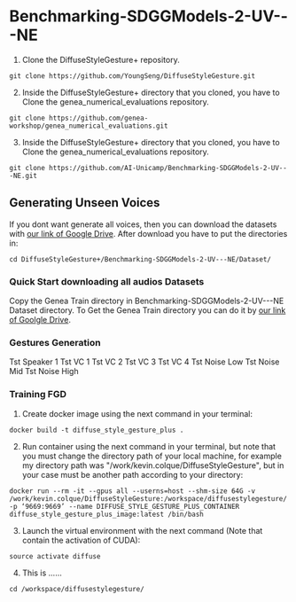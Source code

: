 # Benchmarking-SDGGModels-2-UV---NE

1. Clone the DiffuseStyleGesture+ repository.
```angular2html
git clone https://github.com/YoungSeng/DiffuseStyleGesture.git
```

2. Inside the DiffuseStyleGesture+ directory that you cloned, you have to Clone the genea_numerical_evaluations repository.
```angular2html
git clone https://github.com/genea-workshop/genea_numerical_evaluations.git
```

3. Inside the DiffuseStyleGesture+ directory that you cloned, you have to Clone the genea_numerical_evaluations repository.
```angular2html
git clone https://github.com/AI-Unicamp/Benchmarking-SDGGModels-2-UV---NE.git
```

## Generating Unseen Voices
If you dont want generate all voices, then you can download the datasets with [our link of Google Drive]().
After download you have to put the directories in:
```angular2html
cd DiffuseStyleGesture+/Benchmarking-SDGGModels-2-UV---NE/Dataset/
```

### Quick Start downloading all audios Datasets

Copy the Genea Train directory in Benchmarking-SDGGModels-2-UV---NE Dataset directory. To Get the Genea Train directory you can do it by [our link of Goolgle Drive](https://drive.google.com/drive/folders/1V83X4ZNYQZ_u5A1hKW8Tr9_4cui22TNw?usp=sharing).

### Gestures Generation
Tst Speaker 1
Tst VC 1
Tst VC 2
Tst VC 3
Tst VC 4
Tst Noise Low
Tst Noise Mid
Tst Noise High

### Training FGD


1. Create docker image using the next command in your terminal:
```angular2html
docker build -t diffuse_style_gesture_plus .
```

2. Run container using the next command in your terminal, but note that you must change the directory path of your local machine, for example my directory path was "/work/kevin.colque/DiffuseStyleGesture", but in your case must be another path according to your directory:
```angular2html
docker run --rm -it --gpus all --userns=host --shm-size 64G -v /work/kevin.colque/DiffuseStyleGesture:/workspace/diffusestylegesture/ -p ‘9669:9669’ --name DIFFUSE_STYLE_GESTURE_PLUS_CONTAINER diffuse_style_gesture_plus_image:latest /bin/bash
```

3. Launch the virtual environment with the next command (Note that contain the activation of CUDA):
```angular2html
source activate diffuse
```

4. This is ......
```angular2html
cd /workspace/diffusestylegesture/
```
